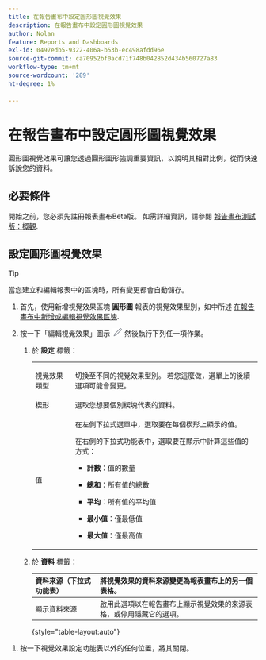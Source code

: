 ```yaml
---
title: 在報告畫布中設定圓形圖視覺效果
description: 在報告畫布中設定圓形圖視覺效果
author: Nolan
feature: Reports and Dashboards
exl-id: 0497edb5-9322-406a-b53b-ec498afdd96e
source-git-commit: ca70952bf0acd71f748b042852d434b560727a83
workflow-type: tm+mt
source-wordcount: '289'
ht-degree: 1%

---
```



# 在報告畫布中設定圓形圖視覺效果

圓形圖視覺效果可讓您透過圓形圖形強調重要資訊，以說明其相對比例，從而快速訴說您的資料。

## 必要條件

開始之前，您必須先註冊報表畫布Beta版。 如需詳細資訊，請參閱 [報告畫布測試版：概觀](/help/quicksilver/product-announcements/betas/canvas-dashboards-beta/reporting-canvas-beta-overview.md).

## 設定圓形圖視覺效果

>[!TIP]
>
>當您建立和編輯報表中的區塊時，所有變更都會自動儲存。

1. 首先，使用新增視覺效果區塊 **圓形圖** 報表的視覺效果型別，如中所述 [在報告畫布中新增或編輯視覺效果區塊](../../../reports-and-dashboards/reporting-canvas/visualization-blocks/add-or-edit-report-visualization.md).

1. 按一下「編輯視覺效果」圖示 ![](assets/edit-icon.png) 然後執行下列任一項作業。

   1. 於 **設定** 標籤：

      <table style="table-layout:auto">
       <col>
       <col>
       <tbody>
        <tr>
         <td role="rowheader">視覺效果類型</td>
         <td><p>切換至不同的視覺效果型別。 若您這麼做，選單上的後續選項可能會變更。</p></td>
        </tr>
        <tr>
         <td role="rowheader">楔形</td>
         <td>選取您想要個別楔塊代表的資料。</td>
        </tr>
        <tr>
         <td role="rowheader">值</td>
         <td><p>在左側下拉式選單中，選取要在每個楔形上顯示的值。</p><p>在右側的下拉式功能表中，選取要在顯示中計算這些值的方式：</p>
          <ul>
           <li><p><b>計數</b>：值的數量</p></li>
           <li><p><b>總和</b>：所有值的總數 </p></li>
           <li><p><b>平均</b>：所有值的平均值</p></li>
           <li><p><b>最小值</b>：僅最低值</p></li>
           <li><p><b>最大值</b>：僅最高值</p></li>
          </ul></td>
        </tr>
       </tbody>
      </table>

   1. 於 **資料** 標籤：

      | 資料來源（下拉式功能表） | 將視覺效果的資料來源變更為報表畫布上的另一個表格。 |
      |---|---|
      | 顯示資料來源 | 啟用此選項以在報告畫布上顯示視覺效果的來源表格，或停用隱藏它的選項。 |

      {style="table-layout:auto"}

<!--   
      NOLAN-FLAG: convert table to html. 
      -->

1. 按一下視覺效果設定功能表以外的任何位置，將其關閉。
